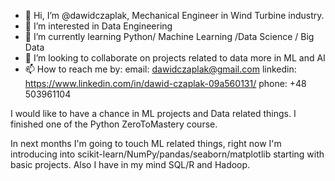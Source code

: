 - 👋 Hi, I’m @dawidczaplak, Mechanical Engineer in Wind Turbine industry.
- 👀 I’m interested in Data Engineering
- 🌱 I’m currently learning Python/ Machine Learning /Data Science / Big Data
- 💞️ I’m looking to collaborate on projects related to data more in ML and AI
- 📫 How to reach me by:
email: dawidczaplak@gmail.com
linkedin: https://www.linkedin.com/in/dawid-czaplak-09a560131/
phone: +48 503961104

<p>I would like to have a chance in ML projects and Data related things. I finished one of the Python ZeroToMastery course.</p>
In next months I'm going to touch ML related things, right now I'm introducing into scikit-learn/NumPy/pandas/seaborn/matplotlib starting with basic projects.
Also I have in my mind SQL/R and Hadoop.

<!---
dawidczaplak/dawidczaplak is a ✨ special ✨ repository because its `README.md` (this file) appears on your GitHub profile.
You can click the Preview link to take a look at your changes.
--->
